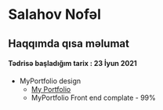    
# Salahov Nofəl

## Haqqımda qısa məlumat

#### Tədrisə başladığım tarix : 23 İyun 2021
-  MyPortfolio design
    - [My Portfolio](https://templatemo.com/live/templatemo_509_hydro)
    - MyPortfolio Front end complate - 99%

